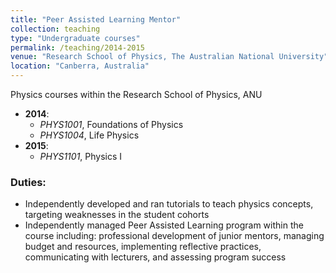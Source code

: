 ```yaml
---
title: "Peer Assisted Learning Mentor"
collection: teaching
type: "Undergraduate courses"
permalink: /teaching/2014-2015
venue: "Research School of Physics, The Australian National University"
location: "Canberra, Australia"
---
```


Physics courses within the Research School of Physics, ANU

* __2014__: 
    * _PHYS1001_, Foundations of Physics
    * _PHYS1004_, Life Physics
* __2015__:
    * _PHYS1101_, Physics I


### Duties:
*	Independently developed and ran tutorials to teach physics concepts, targeting weaknesses in the student cohorts
*	Independently managed Peer Assisted Learning program within the course including: professional development of junior mentors, managing budget and resources, implementing reflective practices, communicating with lecturers, and assessing program success


